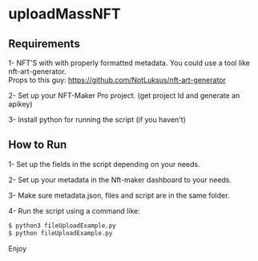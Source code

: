 # uploadMassNFT

## Requirements

1- NFT'S with with properly formatted metadata. You could use a tool like nft-art-generator.   
Props to this guy: https://github.com/NotLuksus/nft-art-generator   

2- Set up your NFT-Maker Pro project. (get project Id and generate an apikey)

3- Install python for running the script (if you haven't)

## How to Run

1- Set up the fields in the script depending on your needs.

2- Set up your metadata in the Nft-maker dashboard to your needs.

3- Make sure metadata.json, files and script are in the same folder.

4- Run the script using a command like:
```bash
$ python3 fileUploadExample.py
$ python fileUploadExample.py
```

Enjoy 
